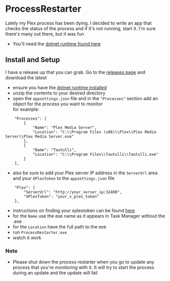 # ProcessRestarter
Lately my Plex process has been dying. I decided to write an app that checks the status of the process and if it's not running, start it. I'm sure there's many out there, 
but it was fun
- You'll need the [dotnet runtime found here](https://dotnet.microsoft.com/en-us/download/dotnet/6.0/runtime)
## Install and Setup
I have a release up that you can grab. Go to the [releases page](https://github.com/bhill512/ProcessRestarter/releases) and download the latest
- ensure you have the [dotnet runtime installed](https://dotnet.microsoft.com/en-us/download/dotnet/6.0/runtime)
- unzip the contents to your desired directory
- open the ```appsettings.json``` file and in the ```"Processes"``` section add an object for the process you want to monitor\
for example:
```
    "Processes": [
        {
            "Name": "Plex Media Server",
            "Location": "C:\\Program Files (x86)\\Plex\\Plex Media Server\\Plex Media Server.exe"
        },
        {
            "Name": "Tautulli",
            "Location": "C:\\Program Files\\Tautulli\\Tautulli.exe"
        }
    ],
```
- also be sure to add your Plex server IP address in the ```ServerUrl``` area and your ```XPlexToken``` to the ```appsettings.json``` file
```
    "Plex": {
        "ServerUrl": "http://your_server_ip:32400",
        "XPlexToken": "your_x_plex_token"
    },
```
- instructions on finding your xplextoken can be found [here](https://www.plexopedia.com/plex-media-server/general/plex-token/)
- for the ```Name``` use the exe name as it appears in Task Manager without the .exe
- for the ```Location``` have the full path to the exe
- run ```ProcessRestarter.exe```
- watch it work

### Note
- Please shut down the process restarter when you go to update any process that you're monitoring with it. It will try to start the process during an update and the update will fail

